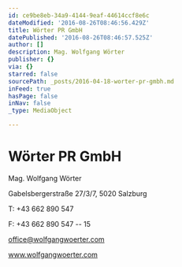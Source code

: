 ```yaml
---
id: ce9be8eb-34a9-4144-9eaf-44614ccf8e6c
dateModified: '2016-08-26T08:46:56.429Z'
title: Wörter PR GmbH
datePublished: '2016-08-26T08:46:57.525Z'
author: []
description: Mag. Wolfgang Wörter
publisher: {}
via: {}
starred: false
sourcePath: _posts/2016-04-18-worter-pr-gmbh.md
inFeed: true
hasPage: false
inNav: false
_type: MediaObject

---
```

# Wörter PR GmbH

Mag. Wolfgang Wörter

Gabelsbergerstraße 27/3/7, 5020 Salzburg

T: +43 662 890 547

F: +43 662 890 547 -- 15

office@wolfgangwoerter.com

www.wolfgangwoerter.com